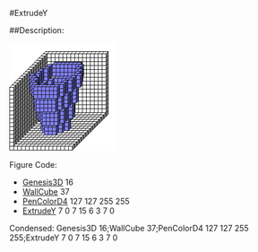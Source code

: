 #ExtrudeY

##Description: <x> <y1> <z> <y2> <Shape> <StartScale> <StopScale> <Skips>

![](ExtrudeY.png)

Figure Code:
- [Genesis3D](Genesis3D.md) 16
- [WallCube](WallCube.md) 37
- [PenColorD4](PenColorD4.md) 127 127 255 255
- [ExtrudeY](ExtrudeY.md) 7 0 7 15 6 3 7 0

Condensed: Genesis3D 16;WallCube 37;PenColorD4 127 127 255 255;ExtrudeY 7 0 7 15 6 3 7 0

